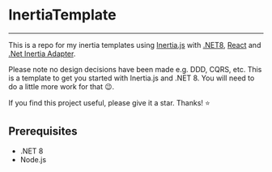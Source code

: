 # InertiaTemplate

---

This is a repo for my inertia templates using [Inertia.js](https://inertiajs.com/) with [.NET8](https://dotnet.microsoft.com/en-us/), [React](https://react.dev) and [.Net Inertia Adapter](https://github.com/kapi2289/InertiaCore).
              
Please note no design decisions have been made e.g. DDD, CQRS, etc. This is a template to get you started with Inertia.js and .NET 8. You will need to do a little more work for that 😉.

If you find this project useful, please give it a star. Thanks! ⭐

## Prerequisites

- .NET 8
- Node.js

